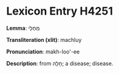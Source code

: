 # Lexicon Entry H4251

**Lemma**: מַחְלֻי

**Transliteration (xlit)**: machluy

**Pronunciation**: makh-loo'-ee

**Description**:
from חָלָה; a disease; disease.
